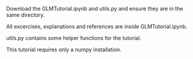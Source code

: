 Download the GLMTutorial.ipynb and utils.py and ensure they are in the same directory.

All excercises, explanations and references are inside GLMTutorial.ipynb.

utils.py contains some helper functions for the tutorial.

This tutorial requires only a numpy installation.
